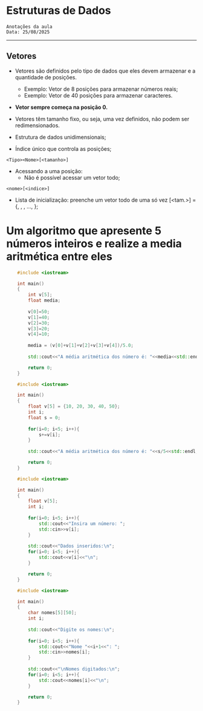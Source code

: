 # Estruturas de Dados
    Anotações da aula
    Data: 25/08/2025

---
## Vetores

- Vetores são definidos pelo tipo de dados que eles devem armazenar e a quantidade de posições.
    - Exemplo: Vetor de 8 posições para armazenar números reais;
    - Exemplo: Vetor de 40 posições para armazenar caracteres.

- **Vetor sempre começa na posição 0.**
- Vetores têm tamanho fixo, ou seja, uma vez definidos, não podem ser redimensionados.

- Estrutura de dados unidimensionais;
- Índice único que controla as posições;
```
<Tipo><Nome>[<tamanho>]
```
- Acessando a uma posição:
    - Não é possível acessar um vetor todo;
```
<nome>[<indice>]
```
- Lista de inicialização: preenche um vetor todo de uma só vez
<tipo> <nome> [<tam.>] = {<v1>, <v2>, <v3>, ..., <vn>};

# Um algoritmo que apresente 5 números inteiros e realize a media aritmética entre eles

```cpp
    #include <iostream>

    int main()
    {
        int v[5];
        float media;
        
        v[0]=50;
        v[1]=40;
        v[2]=30;
        v[3]=20;
        v[4]=10;
        
        media = (v[0]+v[1]+v[2]+v[3]+v[4])/5.0;
        
        std::cout<<"A média aritmética dos número é: "<<media<<std::endl;

        return 0;
    }
```

```cpp
    #include <iostream>

    int main()
    {
        float v[5] = {10, 20, 30, 40, 50};
        int i;
        float s = 0;
        
        for(i=0; i<5; i++){
            s+=v[i];
        }
        
        std::cout<<"A média aritmética dos número é: "<<s/5<<std::endl;

        return 0;
    }
```

```cpp
    #include <iostream>

    int main()
    {
        float v[5];
        int i;
        
        for(i=0; i<5; i++){
            std::cout<<"Insira um número: ";
            std::cin>>v[i];
        }
        
        std::cout<<"Dados inseridos:\n";
        for(i=0; i<5; i++){
            std::cout<<v[i]<<"\n";
        }

        return 0;
    }
```

```cpp
    #include <iostream>

    int main()
    {
        char nomes[5][50];
        int i;
        
        std::cout<<"Digite os nomes:\n";
        
        for(i=0; i<5; i++){
            std::cout<<"Nome "<<i+1<<": ";
            std::cin>>nomes[i];
        }
        
        std::cout<<"\nNomes digitados:\n";
        for(i=0; i<5; i++){
            std::cout<<nomes[i]<<"\n";
        }

        return 0;
    }
```